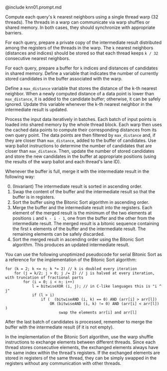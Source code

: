 @include knn01.prompt.md

Compute each query's k nearest neighbors using a single thread warp (32 threads). The threads in a warp can communicate via warp shuffles or shared memory. In both cases, they should synchronize with appropriate barriers.

For each query, prepare a private copy of the intermediate result distributed among the registers of the threads in the warp. The `k` nearest neighbors (distances and indices) should be stored so that each thread keeps `k / 32` consecutive nearest neighbors.

For each query, prepare a buffer for `k` indices and distances of candidates in shared memory. Define a variable that indicates the number of currently stored candidates in the buffer associated with the warp.

Define a `max_distance` variable that stores the distance of the k-th nearest neighbor. When a newly computed distance of a data point is lower than `max_distance`, it is added to the candidate buffer; otherwise, it can be safely ignored. Update this variable whenever the k-th nearest neighbor in the intermediate result is updated.

Process the input data iteratively in batches. Each batch of input points is loaded into shared memory by the whole thread block. Each warp then uses the cached data points to compute their corresponding distances from its own query point. The data points are then filtered by `max_distance` and, if they are closer than `max_distance`, added to the buffer of candidates. Use warp ballot instructions to determine the number of candidates that are closer than `max_distance`. Then, update the number of stored candidates and store the new candidates in the buffer at appropriate positions (using the results of the warp ballot and each thread's lane ID).

Whenever the buffer is full, merge it with the intermediate result in the following way:

0. (Invariant) The intermediate result is sorted in ascending order.
1. Swap the content of the buffer and the intermediate result so that the buffer is in registers.
2. Sort the buffer using the Bitonic Sort algorithm in ascending order.
3. Merge the buffer and the intermediate result into the registers. Each element of the merged result is the minimum of the two elements at positions `i` and `k - i - 1`, one from the buffer and the other from the intermediate result. The merged result is a bitonic sequence containing the first `k` elements of the buffer and the intermediate result. The remaining elements can be safely discarded.
4. Sort the merged result in ascending order using the Bitonic Sort algorithm. This produces an updated intermediate result.

You can use the following unoptimized pseudocode for serial Bitonic Sort as a reference for the implementation of the Bitonic Sort algorithm:

```pseudocode
for (k = 2; k <= n; k *= 2) // k is doubled every iteration
    for (j = k/2; j > 0; j /= 2) // j is halved at every iteration, with truncation of fractional parts
        for (i = 0; i < n; i++)
            l = bitwiseXOR (i, j); // in C-like languages this is "i ^ j"
            if (l > i)
                if (  (bitwiseAND (i, k) == 0) AND (arr[i] > arr[l])
                    OR (bitwiseAND (i, k) != 0) AND (arr[i] < arr[l]) )
                        swap the elements arr[i] and arr[l]
```

After the last batch of candidates is processed, remember to merge the buffer with the intermediate result (if it is not empty).

In the implementation of the Bitonic Sort algorithm, use the warp shuffle instructions to exchange elements between different threads. Since each thread stores consecutive elements, the exchanged elements always have the same index within the thread's registers.
If the exchanged elements are stored in registers of the same thread, they can be simply swapped in the registers without any communication with other threads.
